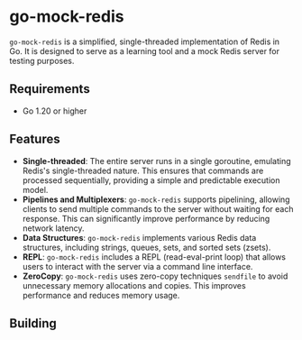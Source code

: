 # go-mock-redis

`go-mock-redis` is a simplified, single-threaded implementation of Redis in Go. It is designed to serve as a learning tool and a mock Redis server for testing purposes.

## Requirements
 - Go 1.20 or higher

## Features

- **Single-threaded**: The entire server runs in a single goroutine, emulating Redis's single-threaded nature. This ensures that commands are processed sequentially, providing a simple and predictable execution model.
- **Pipelines and Multiplexers**: `go-mock-redis` supports pipelining, allowing clients to send multiple commands to the server without waiting for each response. This can significantly improve performance by reducing network latency.
- **Data Structures**: `go-mock-redis` implements various Redis data structures, including strings, queues, sets, and sorted sets (zsets).
- **REPL**: `go-mock-redis` includes a REPL (read-eval-print loop) that allows users to interact with the server via a command line interface.
- **ZeroCopy**: `go-mock-redis` uses zero-copy techniques `sendfile` to avoid unnecessary memory allocations and copies. This improves performance and reduces memory usage.
## Building
